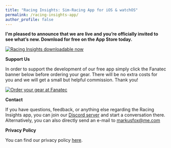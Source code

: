 ```yaml
---
title: "Racing Insights: Sim-Racing App for iOS & watchOS"
permalink: /racing-insights-app/
author_profile: false
---
```


**I'm pleased to announce that we are live and you’re officially invited to see what’s new. Download for free on the App Store today.**

[![Racing Insights downloadable now](https://markusfox.github.io/assets/images/racing_insights-1280x720.png)](https://apps.apple.com/us/app/racing-insights/id1638593610?itsct=apps_box_promote_link&itscg=30200)

**Support Us**

In order to support the development of our free app simply click the Fanatec banner below before ordering your gear. There will be no extra costs for you and we will get a small but helpful commission. Thank you!

[![Order your gear at Fanatec](https://fanatec.com/affiliate/accounts/default1/banners/6b8a5a41.jpg?t=1668696270)](https://fanatec.com/us-en/racing-wheels-wheel-bases/racing-wheels/podium-racing-wheel-f1?utm_medium=FAP+Banner&utm_source=63b2ba8377120&utm_campaign=Main+Campaign&utm_content=6b8a5a41&utm_term=320+x+100+Podium+Racing+Wheel+F1+Premium+Bundle)

**Contact**

If you have questions, feedback, or anything else regarding the Racing Insights app, you can join our [Discord server](https://discord.gg/TdfUs8XFZD) and start a conversation there. Alternatively, you can also directly send an e-mail to markusfox@me.com

**Privacy Policy**

You can find our privacy policy [here](https://markusfox.github.io/racinginsights-privacy/).
